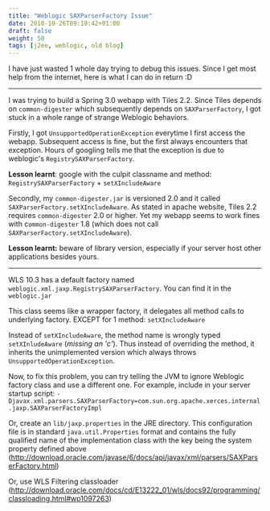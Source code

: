 ```yaml
---
title: "Weblogic SAXParserFactory Issue"
date: 2010-10-26T09:19:42+01:00
draft: false
weight: 50
tags: [j2ee, weblogic, old blog]
---
```


I have just wasted 1 whole day trying to debug this issues. Since I get most help from the internet, here is what I can do in return :D

------------------------------

I was trying to build a Spring 3.0 webapp with Tiles 2.2. Since Tiles depends on `common-digester` which subsequently depends on `SAXParserFactory`, I got stuck in a whole range of strange Weblogic behaviors.

Firstly, I got `UnsupportedOperationException` everytime I first access the webapp. Subsequent access is fine, but the first always encounters that exception. Hours of googling tells me that the exception is due to weblogic's `RegistrySAXParserFactory`.

**Lesson learnt**: google with the culpit classname and method: `RegistrySAXParserFactory` + `setXIncludeAware`

Secondly, my `common-digester.jar` is versioned 2.0 and it called `SAXParserFactory.setXIncludeAware`. As stated in apache website, Tiles 2.2 requires `common-digester` 2.0 or higher. Yet my webapp seems to work fines with c`ommon-digester` 1.8 (which does not call `SAXParserFactory.setXIncludeAware`).

**Lesson learnt:** beware of library version, especially if your server host other applications besides yours.

------------------------------
WLS 10.3 has a default factory named `weblogic.xml.jaxp.RegistrySAXParserFactory`. You can find it in the `weblogic.jar`

This class seems like a wrapper factory, it delegates all method calls to underlying factory. EXCEPT for 1 method: `setXIncludeAware`

Instead of `setXIncludeAware`, the method name is wrongly typed `setXInludeAware` (*missing an 'c'*). Thus instead of overriding the method, it inherits the unimplemented version which always throws `UnsupportedOperationException`.

Now, to fix this problem, you can try telling the JVM to ignore Weblogic factory class and use a different one. For example, include in your server startup script:
`-Djavax.xml.parsers.SAXParserFactory=com.sun.org.apache.xerces.internal.jaxp.SAXParserFactoryImpl`

Or, create an `lib/jaxp.properties` in the JRE directory. This configuration file is in standard `java.util.Properties` format and contains the fully qualified name of the implementation class with the key being the system property defined above (http://download.oracle.com/javase/6/docs/api/javax/xml/parsers/SAXParserFactory.html)

Or, use WLS Filtering classloader (http://download.oracle.com/docs/cd/E13222_01/wls/docs92/programming/classloading.html#wp1097263)